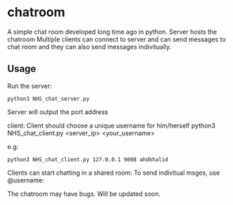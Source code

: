 # chatroom

A simple chat room developed long time ago in python. 
Server hosts the chatroom
Multiple clients can connect to server and can send messages to chat room and they can also send messages indivitually. 

## Usage
Run the server: 
```
python3 NHS_chat_server.py
```
Server will output the port address

client:
Client should choose a unique username for him/herself
python3 NHS_chat_client.py <server_ip> <port> <your_username>

e.g:
```
python3 NHS_chat_client.py 127.0.0.1 9008 ahdkhalid
```
Clients can start chatting in a shared room: 
To send indivitual msges, use @username:<your message>


The chatroom may have bugs. Will be updated soon. 
